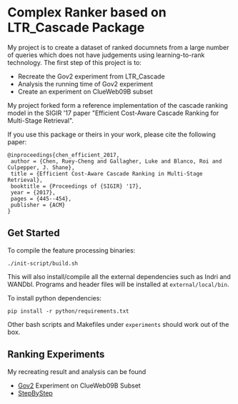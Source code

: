 # Complex Ranker based on LTR_Cascade Package #

My project is to create a dataset of ranked documnets from a large number of queries which does not have judgements using learning-to-rank technology.
The first step of this project is to:
- Recreate the Gov2 experiment from LTR_Cascade
- Analysis the running time of Gov2 experiment
- Create an experiment on ClueWeb09B subset

My project forked form a reference implementation of the cascade ranking
model in the SIGIR '17 paper "Efficient Cost-Aware Cascade Ranking for
Multi-Stage Retrieval".

If you use this package or theirs in your work, please cite the following paper:
```
@inproceedings{chen_efficient_2017,
 author = {Chen, Ruey-Cheng and Gallagher, Luke and Blanco, Roi and Culpepper, J. Shane},
 title = {Efficient Cost-Aware Cascade Ranking in Multi-Stage Retrieval},
 booktitle = {Proceedings of {SIGIR} '17},
 year = {2017},
 pages = {445--454},
 publisher = {ACM}
} 
```


## Get Started ##

To compile the feature processing binaries:

    ./init-script/build.sh

This will also install/compile all the external dependencies such as Indri and
WANDbl.  Programs and header files will be installed at `external/local/bin`.

To install python dependencies:

    pip install -r python/requirements.txt

Other bash scripts and Makefiles under `experiments` should work out of the box.


## Ranking Experiments ##
My recreating result and analysis can be found
* [Gov2](experiments/Gov2/)
Experiment on ClueWeb09B Subset
* [StepByStep](experiments/StepByStep)

